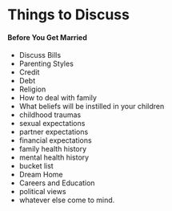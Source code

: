 # Things to Discuss

#### Before You Get Married
- Discuss Bills
- Parenting Styles
- Credit
- Debt
- Religion
- How to deal with family
- What beliefs will be instilled in your children
- childhood traumas
- sexual expectations
- partner expectations
- financial expectations
- family health history
- mental health history
- bucket list
- Dream Home
- Careers and Education
- political views
- whatever else come to mind.